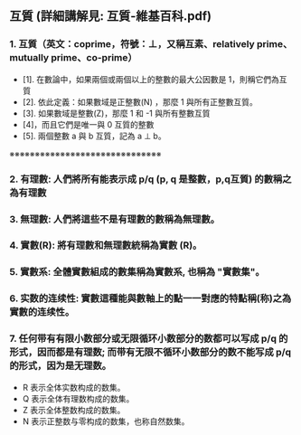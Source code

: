 ## 互質 (詳細講解見: 互質-維基百科.pdf)
### 1. 互質（英文：coprime，符號：⊥，又稱互素、relatively prime、mutually prime、co-prime）
 - [1]. 在數論中，如果兩個或兩個以上的整數的最大公因數是 1，則稱它們為互質
 - [2]. 依此定義：如果數域是正整數(N) ，那麼 1 與所有正整數互質。 
 - [3]. 如果數域是整數(Z)，那麼 1 和 -1 與所有整數互質
 - [4]，而且它們是唯一與 0 互質的整數
 - [5]. 兩個整數 a 與 b 互質，記為 a ⊥ b。

※※※※※※※※※※※※※※※※※※※※※※※※※※※※※※


### 2. 有理數: 人們將所有能表示成 p/q (p, q 是整數，p,q互質) 的數稱之為有理數
### 3. 無理數: 人們將這些不是有理數的數稱為無理數。
### 4. 實數(R): 將有理數和無理數統稱為實數 (R)。
### 5. 實數系: 全體實數組成的數集稱為實數系, 也稱為 "實數集"。
### 6. 实数的连续性: 實數這種能與數軸上的點一一對應的特點稱(称)之為實數的连续性。
### 7. 任何带有有限小数部分或无限循环小数部分的数都可以写成 p/q 的形式，因而都是有理数; 而带有无限不循环小数部分的数不能写成 p/q 的形式，因为是无理数。
  - R 表示全体实数构成的数集。
  - Q 表示全体有理数构成的数集。
  - Z 表示全体整数构成的数集。
  - N 表示正整数与零构成的数集，也称自然数集。